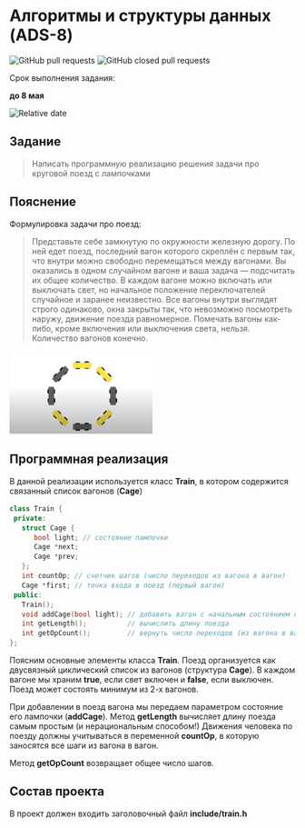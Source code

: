 # Алгоритмы и структуры данных (ADS-8)

![GitHub pull requests](https://img.shields.io/github/issues-pr/NNTU-CS/ADS-8)
![GitHub closed pull requests](https://img.shields.io/github/issues-pr-closed/NNTU-CS/ADS-8)

Срок выполнения задания:

**до 8 мая** 

![Relative date](https://img.shields.io/date/1652043600)

## Задание

> Написать программную реализацию решения задачи про круговой поезд с лампочками

## Пояснение

Формулировка задачи про поезд:

> Представьте себе замкнутую по окружности железную дорогу. По ней едет поезд, последний вагон которого скреплён с первым так, что внутри можно свободно перемещаться между вагонами. Вы оказались в одном случайном вагоне и ваша задача — подсчитать их общее количество. В каждом вагоне можно включать или выключать свет, но начальное положение переключателей случайное и заранее неизвестно. Все вагоны внутри выглядят строго одинаково, окна закрыты так, что невозможно посмотреть наружу, движение поезда равномерное. Помечать вагоны как-либо, кроме включения или выключения света, нельзя. Количество вагонов конечно.

<img src="./images/train.png" alt="train" width="50%"/>

## Программная реализация

В данной реализации используется класс **Train**, в котором содержится связанный список вагонов (**Cage**)

```cpp
class Train {
 private:
   struct Cage {
      bool light; // состояние лампочки
      Cage *next;
      Cage *prev;
   };
   int countOp; // счетчик шагов (число переходов из вагона в вагон)
   Cage *first; // точка входа в поезд (первый вагон)
 public:
   Train(); 
   void addCage(bool light); // добавить вагон с начальным состоянием лампочки
   int getLength();          // вычислить длину поезда
   int getOpCount();         // вернуть число переходов (из вагона в вагон)
};
```

Поясним основные элементы класса **Train**. Поезд организуется как двусвязный циклический список из вагонов (структура **Cage**). В каждом вагоне мы храним **true**, если свет включен и **false**, если выключен. Поезд может состоять минимум из 2-х вагонов.

При добавлении в поезд вагона мы передаем параметром состояние его лампочки (**addCage**). Метод **getLength** вычисляет длину поезда самым простым (и нерациональным способом!) Движения человека по поезду должны учитываться в переменной **countOp**, в которую заносятся все шаги из вагона в вагон.

Метод **getOpCount** возвращает общее число шагов. 

## Состав проекта

В проект должен входить заголовочный файл **include/train.h**


   
